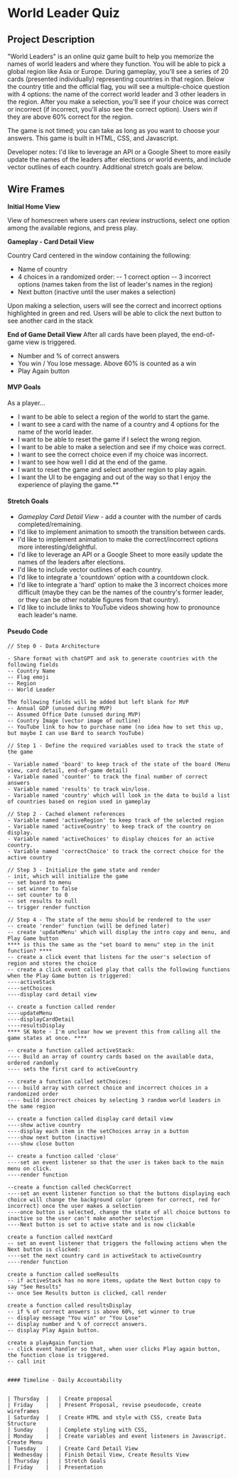 # World Leader Quiz

## Project Description 

"World Leaders" is an online quiz game built to help you memorize the names of world leaders and where they function. You will be able to pick a global region like Asia or Europe.  During gameplay, you'll see a series of 20 cards (presented individually) representing countries in that region. Below the country title and the official flag, you will see a multiple-choice question with 4 options: the name of the correct world leader and 3 other leaders in the region. After you make a selection, you'll see if your choice was correct or incorrect (if incorrect, you'll also see the correct option).  Users win if they are above 60% correct for the region.

The game is not timed; you can take as long as you want to choose your answers.  This game is built in HTML, CSS, and Javascript.

Developer notes:
I'd like to leverage an API or a Google Sheet to more easily update the names of the leaders after elections or world events, and include vector outlines of each country. Additional stretch goals are below.

## Wire Frames

**Initial Home View**

View of homescreen where users can review instructions, select one option among the available regions, and press play.

**Gameplay - Card Detail View**

Country Card centered in the window containing the following:

- Name of country
- 4 choices in a randomized order:
-- 1 correct option
-- 3 incorrect options (names taken from the list of leader's names in the region)
- Next button (inactive until the user makes a selection)


Upon making a selection, users will see the correct and incorrect options highlighted in green and red. Users will be able to click the next button to see another card in the stack

**End of Game Detail View**
After all cards have been played, the end-of-game view is triggered.  

- Number and % of correct answers 
- You win / You lose message.  Above 60% is counted as a win
- Play Again button
  


#### MVP Goals

As a player...
- I want to be able to select a region of the world to start the game.
- I want to see a card with the name of a country and 4 options for the name of the world leader.
- I want to be able to reset the game if I select the wrong region.
- I want to be able to make a selection and see if my choice was correct.
- I want to see the correct choice even if my choice was incorrect.
- I want to see how well I did at the end of the game.
- I want to reset the game and select another region to play again.
- I want the UI to be engaging and out of the way so that I enjoy the experience of playing the game.\*\*

#### Stretch Goals

- *Gameplay Card Detail View* - add a counter with the number of cards completed/remaining.
- I'd like to implement animation to smooth the transition between cards.  
- I'd like to implement animation to make the correct/incorrect options more interesting/delightful.
- I'd like to leverage an API or a Google Sheet to more easily update the names of the leaders after elections.
- I'd like to include vector outlines of each country.
- I'd like to integrate a 'countdown' option with a  countdown clock.
- I'd like to integrate a 'hard' option to make the 3 incorrect choices more difficult (maybe they can be the names of the country's former leader, or they can be other notable figures from that country).
- I'd like to include links to YouTube videos showing how to pronounce each leader's name.

#### Pseudo Code

```
// Step 0 - Data Architecture

- Share format with chatGPT and ask to generate countries with the following fields
-- Country Name
-- Flag emoji
-- Region
-- World Leader

The following fields will be added but left blank for MVP
-- Annual GDP (unused during MVP)
-- Assumed Office Date (unused during MVP)
-- Country Image (vector image of outline)
-- YouTube link to how to purchase name (no idea how to set this up, but maybe I can use Bard to search YouTube)

// Step 1 - Define the required variables used to track the state of the game

- Variable named 'board' to keep track of the state of the board (Menu view, card detail, end-of-game detail)
- Variable named 'counter' to track the final number of correct answers
- Variable named 'results' to track win/lose. 
- Variable named 'country' which will look in the data to build a list of countries based on region used in gameplay

// Step 2 - Cached element references
- Variable named 'activeRegion' to keep track of the selected region
- Variable named 'activeCountry' to keep track of the country on display.
- Variable named 'activeChoices' to display choices for an active country.
- Variable named 'correctChoice' to track the correct choice for the active country

// Step 3 - Initialize the game state and render
- init, which will initialize the game
-- set board to menu
-- set winner to false
-- set counter to 0
-- set results to null
-- trigger render function

// Step 4 - The state of the menu should be rendered to the user
-- create 'render' function (will be defined later)
-- create 'updateMenu' which will display the intro copy and menu, and Play Game button
**** is this the same as the "set board to menu" step in the init function? ****
-- create a click event that listens for the user's selection of region and stores the choice
-- create a click event called play that calls the following functions when the Play Game button is triggered:
----activeStack
----setChoices
----display card detail view

-- create a function called render
----updateMenu
----displayCardDetail
----resultsDisplay
**** SK Note - I'm unclear how we prevent this from calling all the game states at once. **** 

-- create a function called activeStack:
---- Build an array of country cards based on the available data, ordered randomly
---- sets the first card to activeCountry

-- create a function called setChoices:
---- build array with correct choice and incorrect choices in a randomized order 
---- build incorrect choices by selecting 3 random world leaders in the same region

-- create a function called display card detail view
----show active country
----display each item in the setChoices array in a button
----show next button (inactive)
----show close button

-- create a function called 'close'
----set an event listener so that the user is taken back to the main menu on click.
----render function

--create a function called checkCorrect
----set an event listener function so that the buttons displaying each choice will change the background color (green for correct, red for incorrect) once the user makes a selection
----once button is selected, change the state of all choice buttons to inactive so the user can't make another selection
----Next button is set to active state and is now clickable

create a function called nextCard
-- set an event listener that triggers the following actions when the Next button is clicked:
----set the next country card in activeStack to activeCountry
----render function

create a function called seeResults
-- if activeStack has no more items, update the Next button copy to say "See Results"
-- once See Results button is clicked, call render

create a function called resultsDisplay 
-- if % of correct answers is above 60%, set winner to true
-- display message "You win" or "You Lose"
-- display number and % of correcct answers.
-- display Play Again button.

create a playAgain function
-- click event handler so that, when user clicks Play again button, the function close is triggered.
-- call init


#### Timeline - Daily Accountability


| Thursday  |   | Create proposal                                                    
| Friday    |   | Present Proposal, revise pseudocode, create wireframes             
| Saturday  |   | Create HTML and style with CSS, create Data Structure              
| Sunday    |   | Complete styling with CSS,                                         
| Monday    |   | Create variables and event listeners in Javascript. Create Menu 
| Tuesday   |   | Create Card Detail View                                            
| Wednesday |   | Finish Detail View, Create Results View                            
| Thursday  |   | Stretch Goals                                                      
| Friday    |   | Presentation       
